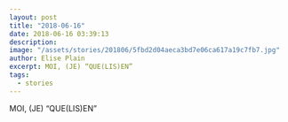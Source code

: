 ```yaml
---
layout: post
title: "2018-06-16"
date: 2018-06-16 03:39:13
description: 
image: "/assets/stories/201806/5fbd2d04aeca3bd7e06ca617a19c7fb7.jpg"
author: Elise Plain
excerpt: MOI, (JE) “QUE(LIS)EN”
tags: 
  - stories
---
```


MOI, (JE) “QUE(LIS)EN”
<p></p>
